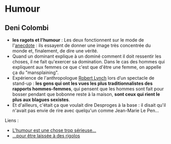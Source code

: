 # Humour

## Deni Colombi

- **les ragots et l'humour** : Les deux fonctionnent sur le mode de l'[anecdote](https://www.scienceshumaines.com/a-quoi-servent-les-anecdotes_fr_28755.html) : ils essayent de donner une image très concentrée du monde et, finalement, de dire une vérité.
- Quand un dominant explique à un dominé comment il doit ressentir les choses, il ne fait qu'exercer sa domination. Dans le cas des hommes qui expliquent aux femmes ce que c'est que d'être une femme, on appelle ça du "mansplaining".
- Expérience de l'anthropologue [Robert Lynch](https://www.npr.org/sections/health-shots/2012/08/06/157592468/an-anthropologist-walks-into-a-bar-and-asks-why-is-this-joke-funny) lors d’un spectacle de stand-up : **les gens qui ont les vues les plus traditionnalistes des rapports hommes-femmes**, qui pensent que les hommes sont fait pour bosser pendant que bobonne reste à la maison, **sont ceux qui rient le plus aux blagues sexistes**.
- Et d'ailleurs, c'était ça que voulait dire Desproges à la base : il disait qu'il n'avait pas envie de rire avec quelqu'un comme Jean-Marie Le Pen...


Liens :
- [L'humour est une chose trop sérieuse...](http://uneheuredepeine.blogspot.fr/2012/08/lhumour-est-une-chose-trop-serieuse.html)
- [...pour être laissée à des rigolos](http://uneheuredepeine.blogspot.fr/2012/08/pour-etre-laissee-des-rigolos.html)

